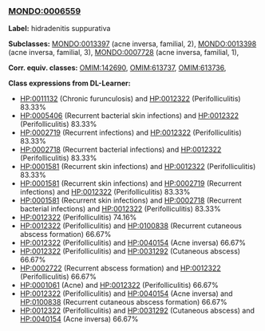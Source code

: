
### [MONDO:0006559](http://purl.obolibrary.org/obo/MONDO_0006559)
**Label:** hidradenitis suppurativa

**Subclasses:** [MONDO:0013397](http://purl.obolibrary.org/obo/MONDO_0013397) (acne inversa, familial, 2), [MONDO:0013398](http://purl.obolibrary.org/obo/MONDO_0013398) (acne inversa, familial, 3), [MONDO:0007728](http://purl.obolibrary.org/obo/MONDO_0007728) (acne inversa, familial, 1), 

**Corr. equiv. classes:** [OMIM:142690](http://purl.obolibrary.org/obo/OMIM_142690), [OMIM:613737](http://purl.obolibrary.org/obo/OMIM_613737), [OMIM:613736](http://purl.obolibrary.org/obo/OMIM_613736), 

**Class expressions from DL-Learner:**

- [HP:0011132](http://purl.obolibrary.org/obo/HP_0011132) (Chronic furunculosis) and [HP:0012322](http://purl.obolibrary.org/obo/HP_0012322) (Perifolliculitis) 83.33%
- [HP:0005406](http://purl.obolibrary.org/obo/HP_0005406) (Recurrent bacterial skin infections) and [HP:0012322](http://purl.obolibrary.org/obo/HP_0012322) (Perifolliculitis) 83.33%
- [HP:0002719](http://purl.obolibrary.org/obo/HP_0002719) (Recurrent infections) and [HP:0012322](http://purl.obolibrary.org/obo/HP_0012322) (Perifolliculitis) 83.33%
- [HP:0002718](http://purl.obolibrary.org/obo/HP_0002718) (Recurrent bacterial infections) and [HP:0012322](http://purl.obolibrary.org/obo/HP_0012322) (Perifolliculitis) 83.33%
- [HP:0001581](http://purl.obolibrary.org/obo/HP_0001581) (Recurrent skin infections) and [HP:0012322](http://purl.obolibrary.org/obo/HP_0012322) (Perifolliculitis) 83.33%
- [HP:0001581](http://purl.obolibrary.org/obo/HP_0001581) (Recurrent skin infections) and [HP:0002719](http://purl.obolibrary.org/obo/HP_0002719) (Recurrent infections) and [HP:0012322](http://purl.obolibrary.org/obo/HP_0012322) (Perifolliculitis) 83.33%
- [HP:0001581](http://purl.obolibrary.org/obo/HP_0001581) (Recurrent skin infections) and [HP:0002718](http://purl.obolibrary.org/obo/HP_0002718) (Recurrent bacterial infections) and [HP:0012322](http://purl.obolibrary.org/obo/HP_0012322) (Perifolliculitis) 83.33%
- [HP:0012322](http://purl.obolibrary.org/obo/HP_0012322) (Perifolliculitis) 74.16%
- [HP:0012322](http://purl.obolibrary.org/obo/HP_0012322) (Perifolliculitis) and [HP:0100838](http://purl.obolibrary.org/obo/HP_0100838) (Recurrent cutaneous abscess formation) 66.67%
- [HP:0012322](http://purl.obolibrary.org/obo/HP_0012322) (Perifolliculitis) and [HP:0040154](http://purl.obolibrary.org/obo/HP_0040154) (Acne inversa) 66.67%
- [HP:0012322](http://purl.obolibrary.org/obo/HP_0012322) (Perifolliculitis) and [HP:0031292](http://purl.obolibrary.org/obo/HP_0031292) (Cutaneous abscess) 66.67%
- [HP:0002722](http://purl.obolibrary.org/obo/HP_0002722) (Recurrent abscess formation) and [HP:0012322](http://purl.obolibrary.org/obo/HP_0012322) (Perifolliculitis) 66.67%
- [HP:0001061](http://purl.obolibrary.org/obo/HP_0001061) (Acne) and [HP:0012322](http://purl.obolibrary.org/obo/HP_0012322) (Perifolliculitis) 66.67%
- [HP:0012322](http://purl.obolibrary.org/obo/HP_0012322) (Perifolliculitis) and [HP:0040154](http://purl.obolibrary.org/obo/HP_0040154) (Acne inversa) and [HP:0100838](http://purl.obolibrary.org/obo/HP_0100838) (Recurrent cutaneous abscess formation) 66.67%
- [HP:0012322](http://purl.obolibrary.org/obo/HP_0012322) (Perifolliculitis) and [HP:0031292](http://purl.obolibrary.org/obo/HP_0031292) (Cutaneous abscess) and [HP:0040154](http://purl.obolibrary.org/obo/HP_0040154) (Acne inversa) 66.67%


